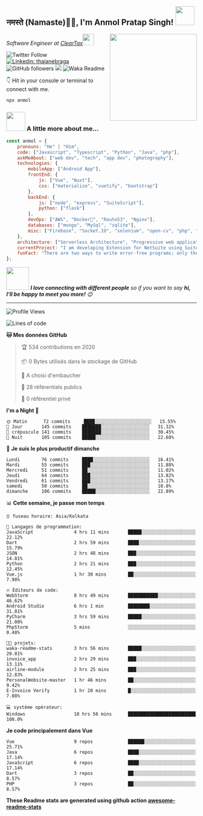 <h2>नमस्ते (Namaste)🙏🏻, I'm Anmol Pratap Singh! <img src="https://media.giphy.com/media/12oufCB0MyZ1Go/giphy.gif" width="50"></h2>
<img align='right' src="https://media.giphy.com/media/M9gbBd9nbDrOTu1Mqx/giphy.gif" width="230">
<p><em>Software Engineer at <a href="http://www.cleartax.in">ClearTax</a><img src="https://media.giphy.com/media/WUlplcMpOCEmTGBtBW/giphy.gif" width="30"> 
</em></p>

![Twitter Follow](https://img.shields.io/twitter/follow/misteranmol?label=Follow)
[![Linkedin: thaianebraga](https://img.shields.io/badge/-anmol-blue?style=flat-square&logo=Linkedin&logoColor=white&link=https://www.linkedin.com/in/anmol-p-singh/)](https://www.linkedin.com/in/anmol-p-singh/)
![GitHub followers](https://img.shields.io/github/followers/anmol098?label=Follow&style=social)
![](https://visitor-badge.glitch.me/badge?page_id=anmol098.anmol098)
![Waka Readme](https://github.com/anmol098/anmol098/workflows/Waka%20Readme/badge.svg)

👇 Hit in your console or terminal to connect with me.

```bash
npx anmol
```

### <img src="https://media.giphy.com/media/VgCDAzcKvsR6OM0uWg/giphy.gif" width="50"> A little more about me...  

```javascript
const anmol = {
    pronouns: "He" | "Him",
    code: ["Javascript", "Typescript", "Python", "Java", "php"],
    askMeAbout: ["web dev", "tech", "app dev", "photography"],
    technologies: {
        mobileApp: ["Android App"],
        frontEnd: {
            js: ["Vue", "Nuxt"],
            css: ["materialize", "vuetify", "bootstrap"]
        },
        backEnd: {
            js: ["node", "express", "SuiteScript"],
            python: ["flask"]
        },
        devOps: ["AWS", "Docker🐳", "Route53", "Nginx"],
        databases: ["mongo", "MySql", "sqlite"],
        misc: ["Firebase", "Socket.IO", "selenium", "open-cv", "php", "SuiteApp"]
    },
    architecture: ["Serverless Architecture", "Progressive web applications", "Single page applications"],
    currentProject: "I am developing Extension for NetSuite using SuiteScript2.0",
    funFact: "There are two ways to write error-free programs; only the third one works"
};
```

<img src="https://media.giphy.com/media/LnQjpWaON8nhr21vNW/giphy.gif" width="60"> <em><b>I love connecting with different people</b> so if you want to say <b>hi, I'll be happy to meet you more!</b> 😊</em>

---
<!--START_SECTION:waka-->
![Profile Views](http://img.shields.io/badge/Vues%20du%20profil-1481-blue)

![Lines of code](https://img.shields.io/badge/De%20Hello%20World%2C%20j%27ai%20%C3%A9crit-2.7%20million%20Lignes%20de%20code-blue)

**🐱 Mes données GitHub** 

> 🏆 534 contributions en 2020
 > 
> 📦 0 Bytes utilisés dans le stockage de GitHub 
 > 
> 💼 A choisi d'embaucher
 > 
> 📜 28 référentiels publics
 > 
> 🔑 0 référentiel privé 
 > 
**I'm a Night 🦉** 

```text
🌞 Matin      72 commits     ████░░░░░░░░░░░░░░░░░░░░░   15.55% 
🌆 Jour       145 commits    ███████░░░░░░░░░░░░░░░░░░   31.32% 
🌃 crépuscule 141 commits    ███████░░░░░░░░░░░░░░░░░░   30.45% 
🌙 Nuit       105 commits    █████░░░░░░░░░░░░░░░░░░░░   22.68%

```
📅 **Je suis le plus productif dimanche** 

```text
Lundi        76 commits     ████░░░░░░░░░░░░░░░░░░░░░   16.41% 
Mardi        55 commits     ███░░░░░░░░░░░░░░░░░░░░░░   11.88% 
Mercredi     51 commits     ██░░░░░░░░░░░░░░░░░░░░░░░   11.02% 
Jeudi        64 commits     ███░░░░░░░░░░░░░░░░░░░░░░   13.82% 
Vendredi     61 commits     ███░░░░░░░░░░░░░░░░░░░░░░   13.17% 
samedi       50 commits     ██░░░░░░░░░░░░░░░░░░░░░░░   10.8% 
dimanche     106 commits    █████░░░░░░░░░░░░░░░░░░░░   22.89%

```


📊 **Cette semaine, je passe mon temps** 

```text
⌚︎ fuseau horaire: Asia/Kolkata

💬 Langages de programmation: 
JavaScript               4 hrs 11 mins       █████░░░░░░░░░░░░░░░░░░░░   22.12% 
Dart                     2 hrs 59 mins       ████░░░░░░░░░░░░░░░░░░░░░   15.79% 
JSON                     2 hrs 48 mins       ███░░░░░░░░░░░░░░░░░░░░░░   14.81% 
Python                   2 hrs 21 mins       ███░░░░░░░░░░░░░░░░░░░░░░   12.45% 
Vue.js                   1 hr 30 mins        ██░░░░░░░░░░░░░░░░░░░░░░░   7.98%

🔥 Éditeurs de code: 
WebStorm                 8 hrs 49 mins       ███████████░░░░░░░░░░░░░░   46.62% 
Android Studio           6 hrs 1 min         ████████░░░░░░░░░░░░░░░░░   31.81% 
PyCharm                  3 hrs 59 mins       █████░░░░░░░░░░░░░░░░░░░░   21.08% 
PhpStorm                 5 mins              ░░░░░░░░░░░░░░░░░░░░░░░░░   0.48%

🐱‍💻 projets: 
waka-readme-stats        3 hrs 56 mins       █████░░░░░░░░░░░░░░░░░░░░   20.81% 
invoice_app              2 hrs 29 mins       ███░░░░░░░░░░░░░░░░░░░░░░   13.11% 
airline-module           2 hrs 25 mins       ███░░░░░░░░░░░░░░░░░░░░░░   12.83% 
PersonalWebsite-master   1 hr 46 mins        ██░░░░░░░░░░░░░░░░░░░░░░░   9.42% 
E-Invoice Verify         1 hr 20 mins        █░░░░░░░░░░░░░░░░░░░░░░░░   7.08%

💻 système opérateur: 
Windows                  18 hrs 56 mins      █████████████████████████   100.0%

```

**Je code principalement dans Vue** 

```text
Vue                      9 repos             ██████░░░░░░░░░░░░░░░░░░░   25.71% 
Java                     6 repos             ████░░░░░░░░░░░░░░░░░░░░░   17.14% 
JavaScript               6 repos             ████░░░░░░░░░░░░░░░░░░░░░   17.14% 
Dart                     3 repos             ██░░░░░░░░░░░░░░░░░░░░░░░   8.57% 
PHP                      3 repos             ██░░░░░░░░░░░░░░░░░░░░░░░   8.57%

```



<!--END_SECTION:waka-->

**These Readme stats are generated using github action [awesome-readme-stats](https://github.com/anmol098/waka-readme-stats)**
